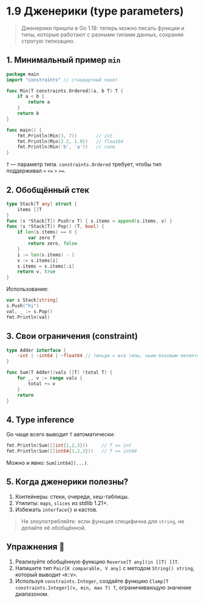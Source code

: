 # 1.9 Дженерики (type parameters)

> Дженерики пришли в Go 1.18: теперь можно писать функции и типы, которые работают с разными типами данных, сохраняя строгую типизацию.

## 1. Минимальный пример `min`
```go
package main
import "constraints" // стандартный пакет

func Min[T constraints.Ordered](a, b T) T {
    if a < b {
        return a
    }
    return b
}

func main() {
    fmt.Println(Min(3, 7))       // int
    fmt.Println(Min(2.2, 1.9))   // float64
    fmt.Println(Min('b', 'a'))   // rune
}
```
`T` — параметр типа. `constraints.Ordered` требует, чтобы тип поддерживал `<` `<=` `>` `>=`.

## 2. Обобщённый стек
```go
type Stack[T any] struct {
    items []T
}
func (s *Stack[T]) Push(v T) { s.items = append(s.items, v) }
func (s *Stack[T]) Pop() (T, bool) {
    if len(s.items) == 0 {
        var zero T
        return zero, false
    }
    i := len(s.items) - 1
    v := s.items[i]
    s.items = s.items[:i]
    return v, true
}
```
Использование:
```go
var s Stack[string]
s.Push("hi")
val, _ := s.Pop()
fmt.Println(val)
```

## 3. Свои ограничения (constraint)
```go
type Adder interface {
    ~int | ~int64 | ~float64 // тильда = все типы, чьим базовым является int/int64/float64
}

func Sum[T Adder](vals []T) (total T) {
    for _, v := range vals {
        total += v
    }
    return
}
```

## 4. Type inference
Go чаще всего выводит `T` автоматически:
```go
fmt.Println(Sum([]int{1,2,3}))     // T == int
fmt.Println(Sum([]int64{1,2,3}))   // T == int64
```
Можно и явно: `Sum[int64](...)`.

## 5. Когда дженерики полезны?
1. Контейнеры: стеки, очереди, хеш-таблицы.  
2. Утилиты: `maps`, `slices` из stdlib 1.21+.  
3. Избежать `interface{}` и кастов.

> Не злоупотребляйте: если функция специфична для `string`, не делайте её обобщённой.

## Упражнения 📝
1. Реализуйте обобщённую функцию `Reverse[T any](in []T) []T`.
2. Напишите тип `Pair[K comparable, V any]` с методом `String() string`, который выводит `<K:V>`.
3. Используя `constraints.Integer`, создайте функцию `Clamp[T constraints.Integer](v, min, max T) T`, ограничивающую значение диапазоном.
